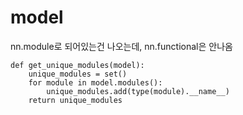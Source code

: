 # model

nn.module로 되어있는건 나오는데, nn.functional은 안나옴



```
def get_unique_modules(model):
    unique_modules = set()
    for module in model.modules():
        unique_modules.add(type(module).__name__)
    return unique_modules
```
